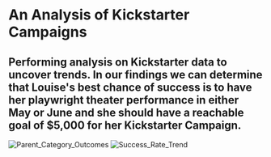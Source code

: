 # An Analysis of Kickstarter Campaigns
Performing analysis on Kickstarter data to uncover trends.
In our findings we can determine that Louise's best chance of success is to have her playwright theater performance in either May or June and she should have a reachable goal of $5,000 for her Kickstarter Campaign.
---
![Parent_Category_Outcomes](path/to/Parent_Category_Outcomese.png)
![Success_Rate_Trend](path/to/Success_Rate_Trend.png)
